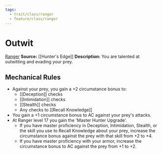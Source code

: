 ```yaml
---
tags:
  - trait/class/ranger
  - feature/class/ranger
---
```

# Outwit

[Ranger](Ranger.md "Class Trait")
**Source:** [[Hunter's Edge]]
**Description:** You are talented at outwitting and evading your prey. 

## Mechanical Rules

- Against your prey, you gain a +2 circumstance bonus to: 
	- [[Deception]] checks
	- [[Intimidation]] checks
	- [[Stealth]] checks
	- Any checks to [[Recall Knowledge]]
- You gain a +1 circumstance bonus to AC against your prey's attacks.
- At Ranger level 17 you gain the 'Master Hunter Upgrade'. 
	- If you have master proficiency in Deception, Intimidation, Stealth, or the skill you use to Recall Knowledge about your prey, increase the circumstance bonus against the prey with that skill from +2 to +4.
	- If you have master proficiency with your armor, increase the circumstance bonus to AC against the prey from +1 to +2.